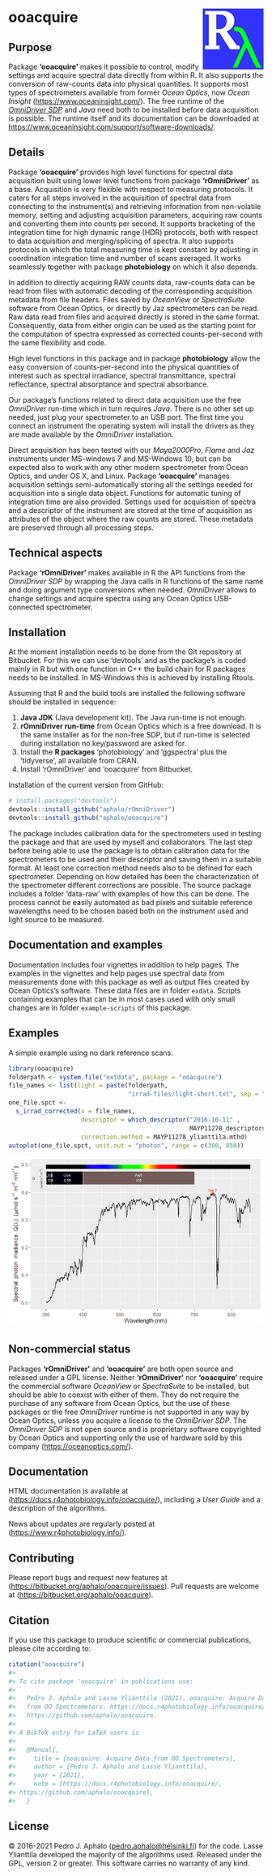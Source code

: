 
<!-- README.md is generated from README.Rmd. Please edit that file -->

# ooacquire <img src="man/figures/logo.png" align="right" width="120" />

## Purpose

Package **‘ooacquire’** makes it possible to control, modify settings
and acquire spectral data directly from within R. It also supports the
conversion of raw-counts data into physical quantities. It supports most
types of spectrometers available from former *Ocean Optics*, now *Ocean
Insight* (<https://www.oceaninsight.com/>). The free runtime of the
[*OmniDriver
SDP*](https://www.oceaninsight.com/products/software/drivers/omnidriver-and-spam/)
and *Java* need both to be installed before data acquisition is
possible. The runtime itself and its documentation can be downloaded at
<https://www.oceaninsight.com/support/software-downloads/>.

## Details

Package **‘ooacquire’** provides high level functions for spectral data
acquisition built using lower level functions from package
**‘rOmniDriver’** as a base. Acquisition is very flexible with respect
to measuring protocols. It caters for all steps involved in the
acquisition of spectral data from connecting to the instrument(s) and
retrieving information from non-volatile memory, setting and adjusting
acquisition parameters, acquiring raw counts and converting them into
counts per second. It supports bracketing of the integration time for
high dynamic range (HDR) protocols, both with respect to data
acquisition and merging/splicing of spectra. It also supports protocols
in which the total measuring time is kept constant by adjusting in
coordination integration time and number of scans averaged. It works
seamlessly together with package **photobiology** on which it also
depends.

In addition to directly acquiring RAW counts data, raw-counts data can
be read from files with automatic decoding of the corresponding
acquisition metadata from file headers. Files saved by *OceanView* or
*SpectraSuite* software from Ocean Optics, or directly by Jaz
spectrometers can be read. Raw data read from files and acquired
directly is stored in the same format. Consequently, data from either
origin can be used as the starting point for the computation of spectra
expressed as corrected counts-per-second with the same flexibility and
code.

High level functions in this package and in package **photobiology**
allow the easy conversion of counts-per-second into the physical
quantities of interest such as spectral irradiance, spectral
transmittance, spectral reflectance, spectral absorptance and spectral
absorbance.

Our package’s functions related to direct data acquisition use the free
*OmniDriver* run-time which in turn requires *Java*. There is no other
set up needed, just plug your spectrometer to an USB port. The first
time you connect an instrument the operating system will install the
drivers as they are made available by the *OmniDriver* installation.

Direct acquisition has been tested with our *Maya2000Pro*, *Flame* and
*Jaz* instruments under MS-windows 7 and MS-Windows 10, but can be
expected also to work with any other modern spectrometer from Ocean
Optics, and under OS X, and Linux. Package **‘ooacquire’** manages
acquisition settings semi-automatically storing all the settings needed
for acquisition into a single data object. Functions for automatic
tuning of integration time are also provided. Settings used for
acquisition of spectra and a descriptor of the instrument are stored at
the time of acquisition as attributes of the object where the raw counts
are stored. These metadata are preserved through all processing steps.

## Technical aspects

Package **‘rOmniDriver’** makes available in R the API functions from
the *OmniDriver SDP* by wrapping the Java calls in R functions of the
same name and doing argument type conversions when needed. *OmniDriver*
allows to change settings and acquire spectra using any Ocean Optics
USB-connected spectrometer.

## Installation

At the moment installation needs to be done from the Git repository at
Bitbucket. For this we can use ‘devtools’ and as the package’s is coded
mainly in R but with one function in C++ the build chain for R packages
needs to be installed. In MS-Windows this is achieved by installing
Rtools.

Assuming that R and the build tools are installed the following software
should be installed in sequence:

1.  **Java JDK** (Java development kit). The Java run-time is not
    enough.
2.  **rOmniDriver run-time** from Ocean Optics which is a free download.
    It is the same installer as for the non-free SDP, but if run-time is
    selected during installation no key/password are asked for.
3.  Install the **R packages** ‘photobiology’ and ‘ggspectra’ plus the
    ‘tidyverse’, all available from CRAN.
4.  Install ‘rOmniDriver’ and ‘ooacquire’ from Bitbucket.

Installation of the current version from GitHub:

``` r
# install.packages("devtools")
devtools::install_github("aphalo/rOmniDriver")
devtools::install_github("aphalo/ooacquire")
```

The package includes calibration data for the spectrometers used in
testing the package and that are used by myself and collaborators. The
last step before being able to use the package is to obtain calibration
data for the spectrometers to be used and their descriptor and saving
them in a suitable format. At least one correction method needs also to
be defined for each spectrometer. Depending on how detailed has been the
characterization of the spectrometer different corrections are possible.
The source package includes a folder ‘data-raw’ with examples of how
this can be done. The process cannot be easily automated as bad pixels
and suitable reference wavelengths need to be chosen based both on the
instrument used and light source to be measured.

## Documentation and examples

Documentation includes four vignettes in addition to help pages. The
examples in the vignettes and help pages use spectral data from
measurements done with this package as well as output files created by
Ocean Optics’s software. These data files are in folder `exdata`.
Scripts containing examples that can be in most cases used with only
small changes are in folder `example-scripts` of this package.

## Examples

A simple example using no dark reference scans.

``` r
library(ooacquire)
folderpath <- system.file("extdata", package = "ooacquire")
file_names <- list(light = paste(folderpath, 
                                 "irrad-files/light-short.txt", sep = "/"))
one_file.spct <- 
  s_irrad_corrected(x = file_names,
                    descriptor = which_descriptor("2016-10-11" , 
                                                  MAYP11278_descriptors),
                    correction.method = MAYP11278_ylianttila.mthd)
autoplot(one_file.spct, unit.out = "photon", range = c(300, 850))
```

![](man/figures/README-example-1-1.png)<!-- -->

## Non-commercial status

Packages **‘rOmniDriver’** and **‘ooacquire’** are both open source and
released under a GPL license. Neither **‘rOmniDriver’** nor
**‘ooacquire’** require the commercial software *OceanView* or
*SpectraSuite* to be installed, but should be able to coexist with
either of them. They do not require the purchase of any software from
Ocean Optics, but the use of these packages or the free *OmniDriver*
runtime is not supported in any way by Ocean Optics, unless you acquire
a license to the *OmniDriver SDP*. The *OmniDriver SDP* is not open
source and is proprietary software copyrighted by Ocean Optics and
supporting only the use of hardware sold by this company
(<https://oceanoptics.com/>).

## Documentation

HTML documentation is available at
(<https://docs.r4photobiology.info/ooacquire/>), including a *User
Guide* and a description of the algorithms.

News about updates are regularly posted at
(<https://www.r4photobiology.info/>).

## Contributing

Please report bugs and request new features at
(<https://bitbucket.org/aphalo/ooacquire/issues>). Pull requests are
welcome at (<https://bitbucket.org/aphalo/ooacquire>).

## Citation

If you use this package to produce scientific or commercial
publications, please cite according to:

``` r
citation("ooacquire")
#> 
#> To cite package 'ooacquire' in publications use:
#> 
#>   Pedro J. Aphalo and Lasse Ylianttila (2021). ooacquire: Acquire Data
#>   from OO Spectrometers. https://docs.r4photobiology.info/ooacquire/,
#>   https://github.com/aphalo/ooacquire.
#> 
#> A BibTeX entry for LaTeX users is
#> 
#>   @Manual{,
#>     title = {ooacquire: Acquire Data from OO Spectrometers},
#>     author = {Pedro J. Aphalo and Lasse Ylianttila},
#>     year = {2021},
#>     note = {https://docs.r4photobiology.info/ooacquire/,
#> https://github.com/aphalo/ooacquire},
#>   }
```

## License

© 2016-2021 Pedro J. Aphalo (<pedro.aphalo@helsinki.fi>) for the code.
Lasse Ylianttila developed the majority of the algorithms used. Released
under the GPL, version 2 or greater. This software carries no warranty
of any kind.
